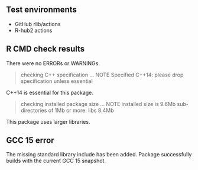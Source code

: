 ## Test environments
- GitHub rlib/actions
- R-hub2 actions

## R CMD check results
There were no ERRORs or WARNINGs. 

> checking C++ specification ... NOTE
    Specified C++14: please drop specification unless essential

C++14 is essential for this package.

> checking installed package size ... NOTE
    installed size is  9.6Mb
    sub-directories of 1Mb or more:
      libs   8.4Mb

This package uses larger libraries.

## GCC 15 error

The missing standard library include has been added.
Package successfully builds with the current GCC 15 snapshot.
